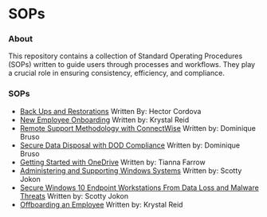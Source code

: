 # SOPs

### About 
This repository contains a collection of Standard Operating Procedures (SOPs) written to guide users through processes and workflows. They play a crucial role in ensuring consistency, efficiency, and compliance. 

### SOPs
- [Back Ups and Restorations](back-ups-and-restorations.md) Written By: Hector Cordova
- [New Employee Onboarding](sop-employeeonboarding.md) Written by: Krystal Reid
- [Remote Support Methodology with ConnectWise](remote-support.md) Written by: Dominique Bruso
- [Secure Data Disposal with DOD Compliance](https://github.com/cyberguardianit/SOPs/blob/main/seattle-ops201d14-Team1-SecureDisposal_SOP.md) Written by: Dominique Bruso 
- [Getting Started with OneDrive](getting-started-with-onedrive.md) Written by: Tianna Farrow
- [Administering and Supporting Windows Systems](sop-adminsupport-windows10.md) Written by: Scotty Jokon
- [Secure Windows 10 Endpoint Workstations From Data Loss and Malware Threats](sop-SecureEndpoint.md) Written by: Scotty Jokon
- [Offboarding an Employee](sop-offboardingemployees.md) Written by: Krystal Reid
